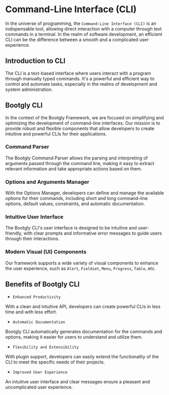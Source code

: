 # Command-Line Interface (CLI)

In the universe of programming, the `Command-Line Interface (CLI)` is an indispensable tool, allowing direct interaction with a computer through text commands in a terminal. In the realm of software development, an efficient CLI can be the difference between a smooth and a complicated user experience.

## Introduction to CLI

The CLI is a text-based interface where users interact with a program through manually typed commands. It's a powerful and efficient way to control and automate tasks, especially in the realms of development and system administration.

## Bootgly CLI

In the context of the Bootgly Framework, we are focused on simplifying and optimizing the development of command-line interfaces. Our mission is to provide robust and flexible components that allow developers to create intuitive and powerful CLIs for their applications.

### Command Parser

The Bootgly Command Parser allows the parsing and interpreting of arguments passed through the command line, making it easy to extract relevant information and take appropriate actions based on them.

### Options and Arguments Manager

With the Options Manager, developers can define and manage the available options for their commands, including short and long command-line options, default values, constraints, and automatic documentation.

### Intuitive User Interface

The Bootgly CLI's user interface is designed to be intuitive and user-friendly, with clear prompts and informative error messages to guide users through their interactions.

### Modern Visual (UI) Components

Our framework supports a wide variety of visual components to enhance the user experience, such as `Alert`, `Fieldset`, `Menu`, `Progress`, `Table`, etc.

## Benefits of Bootgly CLI

- `Enhanced Productivity`

With a clean and intuitive API, developers can create powerful CLIs in less time and with less effort.

- `Automatic Documentation`

Bootgly CLI automatically generates documentation for the commands and options, making it easier for users to understand and utilize them.

- `Flexibility and Extensibility`

With plugin support, developers can easily extend the functionality of the CLI to meet the specific needs of their projects.

- `Improved User Experience`

An intuitive user interface and clear messages ensure a pleasant and uncomplicated user experience.
